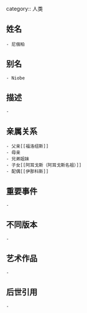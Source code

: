 category:: 人类
## 姓名
	- 尼俄柏
## 别名
	- Niobe
## 描述
	-
## 亲属关系
	- 父亲[[福洛纽斯]]
	- 母亲
	- 兄弟姐妹
	- 子女[[阿耳戈斯（阿耳戈斯名祖）]]
	- 配偶[[伊那科斯]]
## 重要事件
	-
## 不同版本
	-
## 艺术作品
	-
## 后世引用
	-

